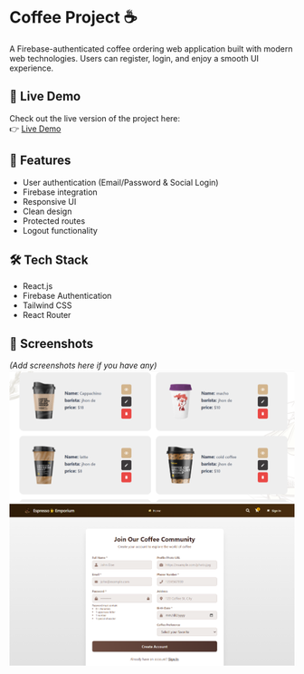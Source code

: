 # Coffee Project ☕️

A Firebase-authenticated coffee ordering web application built with modern web technologies. Users can register, login, and enjoy a smooth UI experience.

## 🔗 Live Demo

Check out the live version of the project here:  
👉 [Live Demo](https://coffee-project-auth-fb3c5.web.app)

## 🔐 Features

- User authentication (Email/Password & Social Login)
- Firebase integration
- Responsive UI
- Clean design
- Protected routes
- Logout functionality

## 🛠️ Tech Stack

- React.js
- Firebase Authentication
- Tailwind CSS
- React Router

## 📸 Screenshots
*(Add screenshots here if you have any)*
![alt text](image.png)
![alt text](image-1.png)


